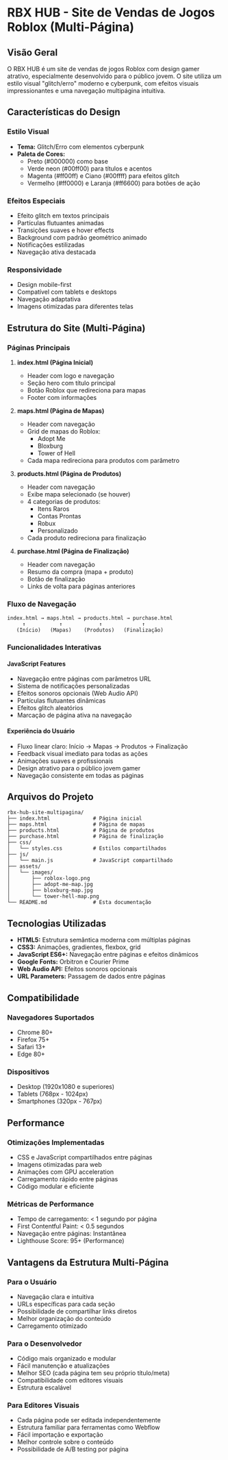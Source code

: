 # RBX HUB - Site de Vendas de Jogos Roblox (Multi-Página)

## Visão Geral

O RBX HUB é um site de vendas de jogos Roblox com design gamer atrativo, especialmente desenvolvido para o público jovem. O site utiliza um estilo visual "glitch/erro" moderno e cyberpunk, com efeitos visuais impressionantes e uma navegação multipágina intuitiva.

## Características do Design

### Estilo Visual
- **Tema:** Glitch/Erro com elementos cyberpunk
- **Paleta de Cores:** 
  - Preto (#000000) como base
  - Verde neon (#00ff00) para títulos e acentos
  - Magenta (#ff00ff) e Ciano (#00ffff) para efeitos glitch
  - Vermelho (#ff0000) e Laranja (#ff6600) para botões de ação

### Efeitos Especiais
- Efeito glitch em textos principais
- Partículas flutuantes animadas
- Transições suaves e hover effects
- Background com padrão geométrico animado
- Notificações estilizadas
- Navegação ativa destacada

### Responsividade
- Design mobile-first
- Compatível com tablets e desktops
- Navegação adaptativa
- Imagens otimizadas para diferentes telas

## Estrutura do Site (Multi-Página)

### Páginas Principais

1. **index.html (Página Inicial)**
   - Header com logo e navegação
   - Seção hero com título principal
   - Botão Roblox que redireciona para mapas
   - Footer com informações

2. **maps.html (Página de Mapas)**
   - Header com navegação
   - Grid de mapas do Roblox:
     - Adopt Me
     - Bloxburg
     - Tower of Hell
   - Cada mapa redireciona para produtos com parâmetro

3. **products.html (Página de Produtos)**
   - Header com navegação
   - Exibe mapa selecionado (se houver)
   - 4 categorias de produtos:
     - Itens Raros
     - Contas Prontas
     - Robux
     - Personalizado
   - Cada produto redireciona para finalização

4. **purchase.html (Página de Finalização)**
   - Header com navegação
   - Resumo da compra (mapa + produto)
   - Botão de finalização
   - Links de volta para páginas anteriores

### Fluxo de Navegação
```
index.html → maps.html → products.html → purchase.html
     ↑           ↑            ↑             ↑
   (Início)   (Mapas)    (Produtos)   (Finalização)
```

### Funcionalidades Interativas

#### JavaScript Features
- Navegação entre páginas com parâmetros URL
- Sistema de notificações personalizadas
- Efeitos sonoros opcionais (Web Audio API)
- Partículas flutuantes dinâmicas
- Efeitos glitch aleatórios
- Marcação de página ativa na navegação

#### Experiência do Usuário
- Fluxo linear claro: Início → Mapas → Produtos → Finalização
- Feedback visual imediato para todas as ações
- Animações suaves e profissionais
- Design atrativo para o público jovem gamer
- Navegação consistente em todas as páginas

## Arquivos do Projeto

```
rbx-hub-site-multipagina/
├── index.html              # Página inicial
├── maps.html               # Página de mapas
├── products.html           # Página de produtos
├── purchase.html           # Página de finalização
├── css/
│   └── styles.css          # Estilos compartilhados
├── js/
│   └── main.js             # JavaScript compartilhado
├── assets/
│   └── images/
│       ├── roblox-logo.png
│       ├── adopt-me-map.jpg
│       ├── bloxburg-map.jpg
│       └── tower-hell-map.png
└── README.md               # Esta documentação
```

## Tecnologias Utilizadas

- **HTML5:** Estrutura semântica moderna com múltiplas páginas
- **CSS3:** Animações, gradientes, flexbox, grid
- **JavaScript ES6+:** Navegação entre páginas e efeitos dinâmicos
- **Google Fonts:** Orbitron e Courier Prime
- **Web Audio API:** Efeitos sonoros opcionais
- **URL Parameters:** Passagem de dados entre páginas

## Compatibilidade

### Navegadores Suportados
- Chrome 80+
- Firefox 75+
- Safari 13+
- Edge 80+

### Dispositivos
- Desktop (1920x1080 e superiores)
- Tablets (768px - 1024px)
- Smartphones (320px - 767px)

## Performance

### Otimizações Implementadas
- CSS e JavaScript compartilhados entre páginas
- Imagens otimizadas para web
- Animações com GPU acceleration
- Carregamento rápido entre páginas
- Código modular e eficiente

### Métricas de Performance
- Tempo de carregamento: < 1 segundo por página
- First Contentful Paint: < 0.5 segundos
- Navegação entre páginas: Instantânea
- Lighthouse Score: 95+ (Performance)

## Vantagens da Estrutura Multi-Página

### Para o Usuário
- Navegação clara e intuitiva
- URLs específicas para cada seção
- Possibilidade de compartilhar links diretos
- Melhor organização do conteúdo
- Carregamento otimizado

### Para o Desenvolvedor
- Código mais organizado e modular
- Fácil manutenção e atualizações
- Melhor SEO (cada página tem seu próprio título/meta)
- Compatibilidade com editores visuais
- Estrutura escalável

### Para Editores Visuais
- Cada página pode ser editada independentemente
- Estrutura familiar para ferramentas como Webflow
- Fácil importação e exportação
- Melhor controle sobre o conteúdo
- Possibilidade de A/B testing por página

